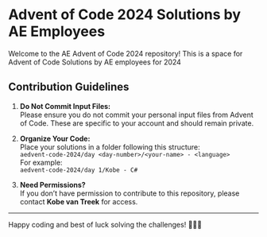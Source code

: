 # Advent of Code 2024 Solutions by AE Employees

Welcome to the AE Advent of Code 2024 repository! This is a space for Advent of Code Solutions by AE employees for 2024

## Contribution Guidelines

1. **Do Not Commit Input Files:**  
   Please ensure you do not commit your personal input files from Advent of Code. These are specific to your account and should remain private.

2. **Organize Your Code:**  
   Place your solutions in a folder following this structure:  
   `aedvent-code-2024/day <day-number>/<your-name> - <language>`  
   For example:  
   `aedvent-code-2024/day 1/Kobe - C#`


3. **Need Permissions?**  
If you don’t have permission to contribute to this repository, please contact **Kobe van Treek** for access.

---

Happy coding and best of luck solving the challenges! 🎄🎁✨
